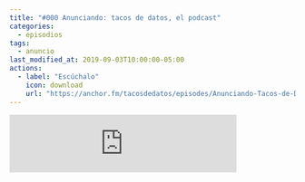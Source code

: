 ```yaml
---
title: "#000 Anunciando: tacos de datos, el podcast"
categories:
  - episodios
tags:
  - anuncio
last_modified_at: 2019-09-03T10:00:00-05:00
actions:
  - label: "Escúchalo"
    icon: download
    url: "https://anchor.fm/tacosdedatos/episodes/Anunciando-Tacos-de-Datos--el-podcast-e53gep/a-alpc7n"
---
```


<iframe src="https://anchor.fm/tacosdedatos/embed/episodes/Anunciando-Tacos-de-Datos--el-podcast-e53gep/a-alpc7n" height="102px" width="400px" frameborder="0" scrolling="no"></iframe>
